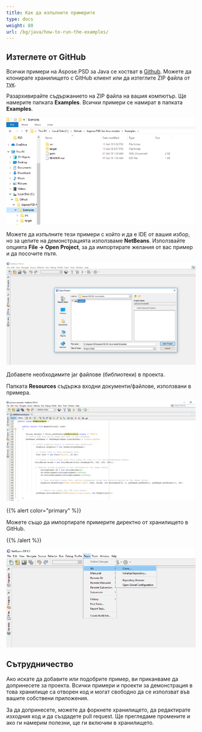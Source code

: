 ```yaml
---
title: Как да изпълните примерите
type: docs
weight: 80
url: /bg/java/how-to-run-the-examples/
---
```


## **Изтеглете от GitHub**
Всички примери на Aspose.PSD за Java се хостват в [Github](https://github.com/aspose-psd/Aspose.PSD-for-Java). Можете да клонирате хранилището с GitHub клиент или да изтеглите ZIP файла от [тук](https://github.com/aspose-psd/Aspose.PSD-for-Java/archive/master.zip).

Разархивирайте съдържанието на ZIP файла на вашия компютър. Ще намерите папката **Examples**. Всички примери се намират в папката **Examples**.

![todo:image_alt_text](how-to-run-the-examples_1.png)

Можете да изпълните тези примери с който и да е IDE от вашия избор, но за целите на демонстрацията използваме **NetBeans**. Използвайте опцията **File -> Open** **Project**, за да импортирате желания от вас пример и да посочите пътя.

![todo:image_alt_text](how-to-run-the-examples_2.png)

Добавете необходимите jar файлове (библиотеки) в проекта.

Папката **Resources** съдържа входни документи/файлове, използвани в примера.

![todo:image_alt_text](how-to-run-the-examples_3.png)

{{% alert color="primary" %}} 

Можете също да импортирате примерите директно от хранилището в GitHub.

{{% /alert %}} 

![todo:image_alt_text](how-to-run-the-examples_4.png)

## **Сътрудничество**
Ако искате да добавите или подобрите пример, ви приканваме да допринесете за проекта. Всички примери и проекти за демонстрация в това хранилище са отворен код и могат свободно да се използват във вашите собствени приложения.

За да допринесете, можете да форкнете хранилището, да редактирате изходния код и да създадете pull request. Ще прегледаме промените и ако ги намерим полезни, ще ги включим в хранилището.